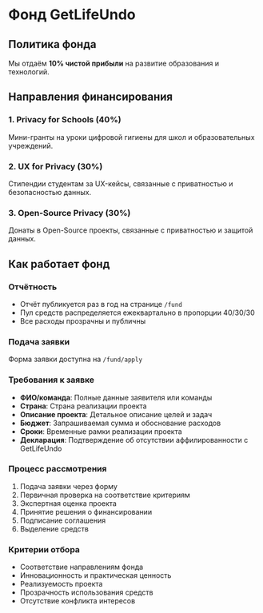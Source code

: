 # Фонд GetLifeUndo

## Политика фонда
Мы отдаём **10% чистой прибыли** на развитие образования и технологий.

## Направления финансирования

### 1. Privacy for Schools (40%)
Мини-гранты на уроки цифровой гигиены для школ и образовательных учреждений.

### 2. UX for Privacy (30%)
Стипендии студентам за UX-кейсы, связанные с приватностью и безопасностью данных.

### 3. Open-Source Privacy (30%)
Донаты в Open-Source проекты, связанные с приватностью и защитой данных.

## Как работает фонд

### Отчётность
- Отчёт публикуется раз в год на странице `/fund`
- Пул средств распределяется ежеквартально в пропорции 40/30/30
- Все расходы прозрачны и публичны

### Подача заявки
Форма заявки доступна на `/fund/apply`

### Требования к заявке
- **ФИО/команда**: Полные данные заявителя или команды
- **Страна**: Страна реализации проекта
- **Описание проекта**: Детальное описание целей и задач
- **Бюджет**: Запрашиваемая сумма и обоснование расходов
- **Сроки**: Временные рамки реализации проекта
- **Декларация**: Подтверждение об отсутствии аффилированности с GetLifeUndo

### Процесс рассмотрения
1. Подача заявки через форму
2. Первичная проверка на соответствие критериям
3. Экспертная оценка проекта
4. Принятие решения о финансировании
5. Подписание соглашения
6. Выделение средств

### Критерии отбора
- Соответствие направлениям фонда
- Инновационность и практическая ценность
- Реализуемость проекта
- Прозрачность использования средств
- Отсутствие конфликта интересов